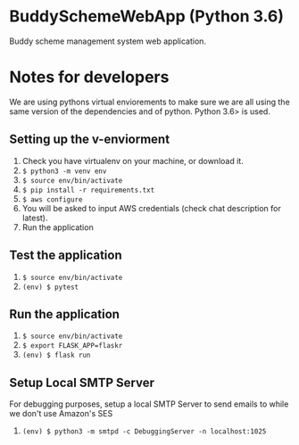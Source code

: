 # BuddySchemeWebApp (Python 3.6)
Buddy scheme management system web application.

# Notes for developers
We are using pythons virtual enviorements to make sure we are all using the same version of the dependencies and of python. Python 3.6> is used.

## Setting up the v-enviorment

1. Check you have virtualenv on your machine, or download it.
2. `$ python3 -m venv env`
3. `$ source env/bin/activate`
4. `$ pip install -r requirements.txt`
5. `$ aws configure`
6. You will be asked to input AWS credentials (check chat description for latest).
7. Run the application


## Test the application

1. `$ source env/bin/activate`
2. `(env) $ pytest`

## Run the application

1. `$ source env/bin/activate`
2. `$ export FLASK_APP=flaskr`
3. `(env) $ flask run`


## Setup Local SMTP Server

For debugging purposes, setup a local SMTP Server to send emails to while we don't use Amazon's SES

1. `(env) $ python3 -m smtpd -c DebuggingServer -n localhost:1025`
